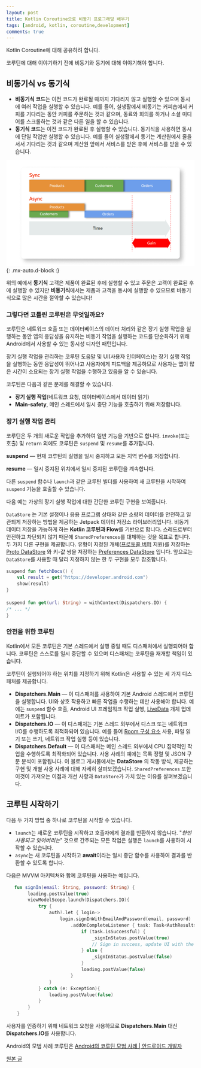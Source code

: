 ```yaml
---
layout: post
title: Kotlin Coroutine으로 비동기 프로그래밍 배우기
tags: [android, kotlin, coroutine,development]
comments: true
---
```

Kotlin Coroutine에 대해 공유하려 합니다.

코루틴에 대해 이야기하기 전에 비동기와 동기에 대해 이야기해야 합니다.

## 비동기식 vs 동기식
- **비동기식 코드**는 이전 코드가 완료될 때까지 기다리지 않고 실행할 수 있으며 동시에 여러 작업을 실행할 수 있습니다. 예를 들어, 실생활에서 비동기는 커피숍에서 커피를 기다리는 동안 커피를 주문하는 것과 같으며, 동료와 회의를 하거나 소셜 미디어를 스크롤하는 것과 같은 다른 일을 할 수 있습니다.
- **동기식 코드**는 이전 코드가 완료된 후 실행할 수 있습니다. 동기식을 사용하면 동시에 단일 작업만 실행할 수 있습니다. 예를 들어 실생활에서 동기는 계산원에서 줄을 서서 기다리는 것과 같으며 계산원 앞에서 서비스를 받은 후에 서비스를 받을 수 있습니다.
  
![sync vs async](/assets/img/coroutine/sync_async.png){: .mx-auto.d-block :}

위의 예에서 **동기식** 고객은 제품이 완료된 후에 실행할 수 있고 주문은 고객이 완료된 후에 실행할 수 있지만 **비동기식**에서는 제품과 고객을 동시에 실행할 수 있으므로 비동기식으로 많은 시간을 절약할 수 있습니다!

### 그렇다면 코틀린 코루틴은 무엇일까요?
코루틴은 네트워크 호출 또는 데이터베이스의 데이터 처리와 같은 장기 실행 작업을 실행하는 동안 앱의 응답성을 유지하는 비동기 작업을 실행하는 코드를 단순화하기 위해 Android에서 사용할 수 있는 동시성 디자인 패턴입니다.

장기 실행 작업을 관리하는 코루틴 도움말 및 UI(사용자 인터페이스)는 장기 실행 작업을 실행하는 동안 응답성이 뛰어나고 사용자에게 피드백을 제공하므로 사용자는 앱이 많은 시간이 소요되는 장기 실행 작업을 수행하고 있음을 알 수 있습니다.

코루틴은 다음과 같은 문제를 해결할 수 있습니다.

- **장기 실행 작업**(네트워크 요청, 데이터베이스에서 데이터 읽기)
- **Main-safety**, 메인 스레드에서 일시 중단 기능을 호출하기 위해 저장합니다.

### 장기 실행 작업 관리
코루틴은 두 개의 새로운 작업을 추가하여 일반 기능을 기반으로 합니다. `invoke`(또는 호출) 및 `return` 외에도 코루틴은 `suspend` 및 `resume`를 추가합니다.

**suspend** — 현재 코루틴의 실행을 일시 중지하고 모든 지역 변수를 저장합니다.

**resume** — 일시 중지된 위치에서 일시 중지된 코루틴을 계속합니다.

다른 `suspend` 함수나 `launch`과 같은 코루틴 빌더를 사용하여 새 코루틴을 시작하여 `suspend` 기능을 호출할 수 있습니다.

다음 예는 가상의 장기 실행 작업에 대한 간단한 코루틴 구현을 보여줍니다.

`DataStore` 는 기본 설정이나 응용 프로그램 상태와 같은 소량의 데이터를 안전하고 일관되게 저장하는 방법을 제공하는 Jetpack 데이터 저장소 라이브러리입니다. 비동기 데이터 저장을 가능하게 하는 **Kotlin 코루틴과 Flow**를 기반으로 합니다. 스레드로부터 안전하고 차단되지 않기 때문에 `SharedPreferences`를 대체하는 것을 목표로 합니다. 두 가지 다른 구현을 제공합니다. 유형이 지정된 개체([프로토콜 버퍼](https://developers.google.com/protocol-buffers) 지원)를 저장하는 [Proto DataStore](https://developer.android.com/topic/libraries/architecture/datastore?gclid=CjwKCAiA55mPBhBOEiwANmzoQtX8aFaxx5WFTDOpYVN429tF3U8X3BnZu8ZMfJhRqGtyme_PzaypHhoCQDsQAvD_BwE&gclsrc=aw.ds#datastore-typed) 와 키-값 쌍을 저장하는 [Preferences DataStore](https://developer.android.com/topic/libraries/architecture/datastore?gclid=CjwKCAiA55mPBhBOEiwANmzoQtX8aFaxx5WFTDOpYVN429tF3U8X3BnZu8ZMfJhRqGtyme_PzaypHhoCQDsQAvD_BwE&gclsrc=aw.ds#datastore-preferences) 입니다. 앞으로는 `DataStore`를 사용할 때 달리 지정하지 않는 한 두 구현을 모두 참조합니다.

```kotlin
suspend fun fetchDocs() {                             
    val result = get("https://developer.android.com")
    show(result)                                   
}

suspend fun get(url: String) = withContext(Dispatchers.IO) { 
/* ... */ 
}
```

### 안전을 위한 코루틴
Kotlin에서 모든 코루틴은 기본 스레드에서 실행 중일 때도 디스패처에서 실행되어야 합니다. 코루틴은 스스로를 일시 중단할 수 있으며 디스패처는 코루틴을 재개할 책임이 있습니다.

코루틴이 실행되어야 하는 위치를 지정하기 위해 Kotlin은 사용할 수 있는 세 가지 디스패처를 제공합니다.

- **Dispatchers.Main** — 이 디스패처를 사용하여 기본 Android 스레드에서 코루틴을 실행합니다. UI와 상호 작용하고 빠른 작업을 수행하는 데만 사용해야 합니다. 예에는 `suspend` 함수 호출, Android UI 프레임워크 작업 실행, [LiveData](https://developer.android.com/topic/libraries/architecture/livedata) 개체 업데이트가 포함됩니다.
- **Dispatchers.IO** — 이 디스패처는 기본 스레드 외부에서 디스크 또는 네트워크 I/O를 수행하도록 최적화되어 있습니다. 예를 들어 [Room 구성 요소](https://developer.android.com/topic/libraries/architecture/room) 사용, 파일 읽기 또는 쓰기, 네트워크 작업 실행 등이 있습니다.
- **Dispatchers.Default** — 이 디스패처는 메인 스레드 외부에서 CPU 집약적인 작업을 수행하도록 최적화되어 있습니다. 사용 사례의 예에는 목록 정렬 및 JSON 구문 분석이 포함됩니다.
이 블로그 게시물에서는 **DataStore** 의 작동 방식, 제공하는 구현 및 개별 사용 사례에 대해 자세히 살펴보겠습니다. `SharedPreferences` 또한 이것이 가져오는 이점과 개선 사항과 `DataStore`가 가치 있는 이유를 살펴보겠습니다.

## 코루틴 시작하기
다음 두 가지 방법 중 하나로 코루틴을 시작할 수 있습니다.

- `launch`는 새로운 코루틴을 시작하고 호출자에게 결과를 반환하지 않습니다. "*한번 사용되고 잊어버리는*" 것으로 간주되는 모든 작업은 실행은 `launch`를 사용하여 시작할 수 있습니다.
- `async`는 새 코루틴을 시작하고 **await**이라는 일시 중단 함수를 사용하여 결과를 반환할 수 있도록 합니다.

다음은 MVVM 아키텍처와 함께 코루틴을 사용하는 예입니다.
```kotlin
   fun signIn(email: String, password: String) {
        loading.postValue(true)
        viewModelScope.launch(Dispatchers.IO){
            try {
                auth?.let { login->
                    login.signInWithEmailAndPassword(email, password)
                        .addOnCompleteListener { task: Task<AuthResult> ->
                            if (task.isSuccessful) {
                                _signInStatus.postValue(true)
                                // Sign in success, update UI with the signed-in user's information
                            } else {
                                _signInStatus.postValue(false)
                            }
                            loading.postValue(false)
                        }
                }
            } catch (e: Exception){
                loading.postValue(false)
            }
        }
    }
```

사용자를 인증하기 위해 네트워크 요청을 사용하므로 **Dispatchers.Main** 대신 **Dispatchers.IO**를 사용합니다.

Android의 모범 사례 코루틴은 [Android의 코루틴 모범 사례 | 안드로이드 개발자](https://developer.android.com/kotlin/coroutines/coroutines-best-practices)

[원본 글](https://medium.com/codelabs-unikom/learn-asynchronous-programming-with-kotlin-coroutines-5afb16766230)
